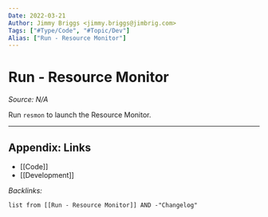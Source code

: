 ```yaml
---
Date: 2022-03-21
Author: Jimmy Briggs <jimmy.briggs@jimbrig.com>
Tags: ["#Type/Code", "#Topic/Dev"]
Alias: ["Run - Resource Monitor"]
---
```


# Run - Resource Monitor

*Source: N/A*

Run `resmon` to launch the Resource Monitor.


***

## Appendix: Links

- [[Code]]
- [[Development]]

*Backlinks:*

```dataview
list from [[Run - Resource Monitor]] AND -"Changelog"
```